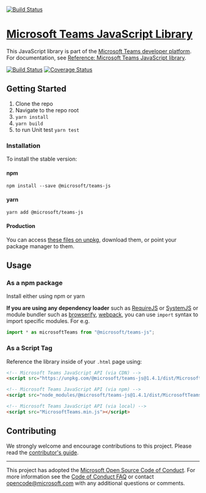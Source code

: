 [![Build Status](https://domoreexp.visualstudio.com/Teamspace/_apis/build/status/microsoft-teams-library-sdk?branchName=master)](https://domoreexp.visualstudio.com/Teamspace/_build/latest?definitionId=3468&branchName=master)

# [Microsoft Teams JavaScript Library](https://msdn.microsoft.com/en-us/microsoft-teams/)

This JavaScript library is part of the [Microsoft Teams developer platform](https://msdn.microsoft.com/en-us/microsoft-teams/). For documentation, see [Reference: Microsoft Teams JavaScript library](https://docs.microsoft.com/en-us/javascript/api/overview/msteams-client).

[![Build Status](https://travis-ci.org/OfficeDev/microsoft-teams-library-js.svg?branch=master)](https://travis-ci.org/OfficeDev/microsoft-teams-library-js)
[![Coverage Status](https://coveralls.io/repos/github/OfficeDev/microsoft-teams-library-js/badge.svg?branch=master)](https://coveralls.io/github/OfficeDev/microsoft-teams-library-js?branch=master)

## Getting Started

1.  Clone the repo
2.  Navigate to the repo root
3.  `yarn install`
4.  `yarn build`
5.  to run Unit test `yarn test`

### Installation

To install the stable version:

#### npm

`npm install --save @microsoft/teams-js`

#### yarn

`yarn add @microsoft/teams-js`

#### Production

You can access [these files on unpkg](https://unpkg.com/@microsoft/teams-js@1.4.1/dist/MicrosoftTeams.min.js), download them, or point your package manager to them.

## Usage

### As a npm package

Install either using npm or yarn

**If you are using any dependency loader** such as [RequireJS](http://requirejs.org/) or [SystemJS](https://github.com/systemjs/systemjs) or module bundler such as [browserify](http://browserify.org/), [webpack](https://webpack.github.io/), you can use `import` syntax to import specific modules. For e.g.

```typescript
import * as microsoftTeams from "@microsoft/teams-js";
```

### As a Script Tag

Reference the library inside of your `.html` page using:

```html
<!-- Microsoft Teams JavaScript API (via CDN) -->
<script src="https://unpkg.com/@microsoft/teams-js@1.4.1/dist/MicrosoftTeams.min.js" integrity="sha384-wHgBQlRj8iDw76cpan9ViEoOBiIJid4ACaE6vA2gUJPtn15GJnMmUGS+fLxKBWeI" crossorigin="anonymous"></script>

<!-- Microsoft Teams JavaScript API (via npm) -->
<script src="node_modules/@microsoft/teams-js@1.4.1/dist/MicrosoftTeams.min.js"></script>

<!-- Microsoft Teams JavaScript API (via local) -->
<script src="MicrosoftTeams.min.js"></script>
```

## Contributing

We strongly welcome and encourage contributions to this project. Please read the [contributor's guide](CONTRIBUTING.md).

---

This project has adopted the [Microsoft Open Source Code of Conduct](https://opensource.microsoft.com/codeofconduct/). For more information see the [Code of Conduct FAQ](https://opensource.microsoft.com/codeofconduct/faq/) or contact [opencode@microsoft.com](mailto:opencode@microsoft.com) with any additional questions or comments.
